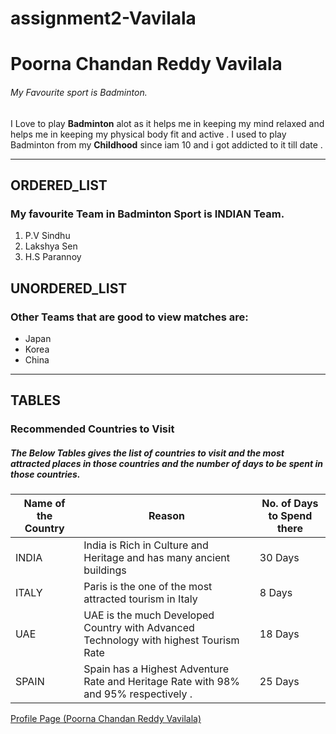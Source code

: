 # assignment2-Vavilala
# Poorna Chandan Reddy Vavilala
###### My Favourite sport is Badminton.

I Love to play **Badminton** alot as it helps me in keeping my mind relaxed and helps me in keeping my physical body fit and active . I used to play Badminton from my **Childhood** since iam 10 and i got addicted to it till date .

***

## ORDERED_LIST
### My favourite Team in Badminton Sport is INDIAN Team.
1. P.V Sindhu
2. Lakshya Sen
3. H.S Parannoy

## UNORDERED_LIST
### Other Teams that are good to view matches are:
* Japan
* Korea
* China

***
## TABLES
### Recommended Countries to Visit
##### The Below Tables gives the list of countries to visit and the most attracted places in those countries and the number of days to be spent in those countries.

|Name of the Country | Reason | No. of Days to Spend there |
|-----|-----|-----|
|INDIA | India is Rich in Culture and Heritage and has many ancient buildings | 30 Days |
|ITALY | Paris is the one of the most attracted tourism in Italy | 8 Days |
|UAE | UAE is the much Developed Country with Advanced Technology with highest Tourism Rate |18 Days|
|SPAIN | Spain has a Highest Adventure Rate and Heritage Rate with 98% and 95% respectively .|25 Days|


[Profile Page (Poorna Chandan Reddy Vavilala)](https://github.com/chandan-vavilala/assignment2-Vavilala/blob/278d0031becd84ee26829a4e3f1dd0cc05a72297/AboutMe.md)
